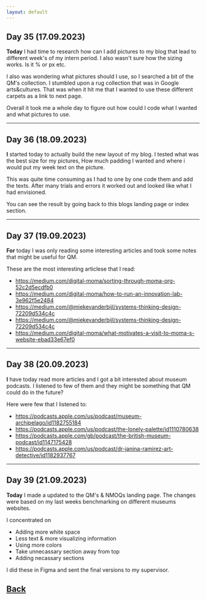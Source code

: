 ```yaml
---
layout: default
---
```


## Day 35 (17.09.2023)

<b>Today</b> I had time to research how can I add pictures to my blog that lead to different week's of my intern period. I also wasn't sure how the sizing works. Is it % or px etc.

I also was wondering what pictures should I use, so I searched a bit of the QM's collection. I stumbled upon a rug collection that was in Google arts&cultures. That was when it hit me that I wanted to use these different carpets as a link to next page.

Overall it took me a whole day to figure out how could I code what I wanted and what pictures to use.

***

## Day 36 (18.09.2023)

<b>I</b> started today to actually build the new layout of my blog. I tested what was the best size for my pictures, How much padding I wanted and where i would put my week text on the picture. 

This was quite time consuming as I had to one by one code them and add the texts. After many trials and errors it worked out and looked like what I had envisioned.

You can see the result by going back to this blogs landing page or index section.

***

## Day 37 (19.09.2023)

<b>For</b> today I was only reading some interesting articles and took some notes that might be useful for QM.

These are the most interesting articlese that I read:

- https://medium.com/digital-moma/sorting-through-moma-org-52c2d5ecdfb0
- https://medium.com/digital-moma/how-to-run-an-innovation-lab-3e962f5e2484
- https://medium.com/@miekevanderbijl/systems-thinking-design-72209d534c4c
- https://medium.com/@miekevanderbijl/systems-thinking-design-72209d534c4c
- https://medium.com/digital-moma/what-motivates-a-visit-to-moma-s-website-ebad33e67ef0

***

## Day 38 (20.09.2023)

<b>I</b> have today read more articles and I got a bit interested about museum podcasts. I listened to few of them and they might be something that QM could do in the future?

Here were few that I listened to:

- https://podcasts.apple.com/us/podcast/museum-archipelago/id1182755184
- https://podcasts.apple.com/us/podcast/the-lonely-palette/id1110780638
- https://podcasts.apple.com/gb/podcast/the-british-museum-podcast/id1147175428
- https://podcasts.apple.com/us/podcast/dr-janina-ramirez-art-detective/id1182937767

***

 ## Day 39 (21.09.2023)

 <b>Today</b> I made a updated to the QM's & NMOQs landing page. The changes were based on my last weeks benchmarking on different museums websites.

 I concentrated on

 * Adding more white space
 * Less text & more visualizing information
 * Using more colors
 * Take unnecassary section away from top
 * Adding necassary sections

  I did these in Figma and sent the final versions to my supervisor.


## [Back](./)
